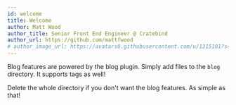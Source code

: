 ```yaml
---
id: welcome
title: Welcome
author: Matt Wood
author_title: Senior Front End Engineer @ Cratebind
author_url: https://github.com/mattfwood
# author_image_url: https://avatars0.githubusercontent.com/u/1315101?s=400&v=4
---
```


Blog features are powered by the blog plugin. Simply add files to the `blog` directory. It supports tags as well!

Delete the whole directory if you don't want the blog features. As simple as that!
